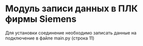 # Модуль записи данных в ПЛК фирмы Siemens

Для установки соединение необходимо записать данные на подключение в файле main.py (строка 11)  
